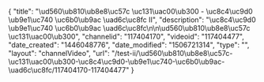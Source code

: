 {
    "title": "\ud560\ub810\ub8e8\uc57c \uc131\uac00\ub300 - \uc8c4\uc9d0 \ub9e1\uc740 \uc6b0\ub9ac \uad6c\uc8fc II",
    "description": "\uc8c4\uc9d0 \ub9e1\uc740 \uc6b0\ub9ac \uad6c\uc8fc\n\n\ud560\ub810\ub8e8\uc57c \uc131\uac00\ub300",
    "channelid": "117404170",
    "videoid": "117404477",
    "date_created": "1446048776",
    "date_modified": "1506721314",
    "type": "",
    "layout": "channelVideo",
    "url": "\/test-ii\/\ud560\ub810\ub8e8\uc57c-\uc131\uac00\ub300-\uc8c4\uc9d0-\ub9e1\uc740-\uc6b0\ub9ac-\uad6c\uc8fc\/117404170-117404477"
}